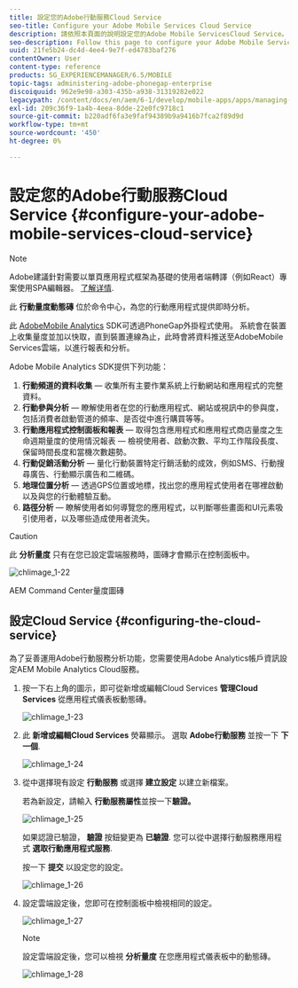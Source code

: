 ```yaml
---
title: 設定您的Adobe行動服務Cloud Service
seo-title: Configure your Adobe Mobile Services Cloud Service
description: 請依照本頁面的說明設定您的Adobe Mobile ServicesCloud Service。
seo-description: Follow this page to configure your Adobe Mobile Services Cloud Service.
uuid: 21fe5b24-dc4d-4ee4-9e7f-ed4783baf276
contentOwner: User
content-type: reference
products: SG_EXPERIENCEMANAGER/6.5/MOBILE
topic-tags: administering-adobe-phonegap-enterprise
discoiquuid: 962e9e98-a303-435b-a938-31319282e022
legacypath: /content/docs/en/aem/6-1/develop/mobile-apps/apps/managing-aem-mobile-apps/configure-your-adobe-phonegap-build-cloud-service1
exl-id: 209c36f9-1a4b-4eea-8dde-22e0fc9718c1
source-git-commit: b220adf6fa3e9faf94389b9a9416b7fca2f89d9d
workflow-type: tm+mt
source-wordcount: '450'
ht-degree: 0%

---
```


# 設定您的Adobe行動服務Cloud Service {#configure-your-adobe-mobile-services-cloud-service}

>[!NOTE]
>
>Adobe建議針對需要以單頁應用程式框架為基礎的使用者端轉譯（例如React）專案使用SPA編輯器。 [了解详情](/help/sites-developing/spa-overview.md).

此 **行動量度動態磚** 位於命令中心，為您的行動應用程式提供即時分析。

此 [AdobeMobile Analytics](https://www.adobe.com/ca/solutions/digital-analytics/mobile-web-apps-analytics.html) SDK可透過PhoneGap外掛程式使用。 系統會在裝置上收集量度並加以快取，直到裝置連線為止，此時會將資料推送至AdobeMobile Services雲端，以進行報表和分析。

Adobe Mobile Analytics SDK提供下列功能：

1. **行動頻道的資料收集**  — 收集所有主要作業系統上行動網站和應用程式的完整資料。
1. **行動參與分析**  — 瞭解使用者在您的行動應用程式、網站或視訊中的參與度，包括消費者啟動管道的頻率、是否從中進行購買等等。
1. **行動應用程式控制面板和報表**  — 取得包含應用程式和應用程式商店量度之生命週期量度的使用情況報表 — 檢視使用者、啟動次數、平均工作階段長度、保留時間長度和當機次數趨勢。
1. **行動促銷活動分析**  — 量化行動裝置特定行銷活動的成效，例如SMS、行動搜尋廣告、行動顯示廣告和二維碼。
1. **地理位置分析**  — 透過GPS位置或地標，找出您的應用程式使用者在哪裡啟動以及與您的行動體驗互動。
1. **路徑分析**  — 瞭解使用者如何導覽您的應用程式，以判斷哪些畫面和UI元素吸引使用者，以及哪些造成使用者流失。

>[!CAUTION]
>
>此 **分析量度** 只有在您已設定雲端服務時，圖磚才會顯示在控制面板中。

![chlimage_1-22](assets/chlimage_1-22.png)

AEM Command Center量度圖磚

## 設定Cloud Service {#configuring-the-cloud-service}

為了妥善運用Adobe行動服務分析功能，您需要使用Adobe Analytics帳戶資訊設定AEM Mobile Analytics Cloud服務。

1. 按一下右上角的圖示，即可從新增或編輯Cloud Services **管理Cloud Services** 從應用程式儀表板動態磚。

   ![chlimage_1-23](assets/chlimage_1-23.png)

1. 此 **新增或編輯Cloud Services** 熒幕顯示。 選取 **Adobe行動服務** 並按一下 **下一個**.

   ![chlimage_1-24](assets/chlimage_1-24.png)

1. 從中選擇現有設定 **行動服務** 或選擇 **建立設定** 以建立新檔案。

   若為新設定，請輸入 **行動服務屬性**&#x200B;並按一下&#x200B;**驗證。**

   ![chlimage_1-25](assets/chlimage_1-25.png)

   如果認證已驗證， **驗證** 按鈕變更為 **已驗證**. 您可以從中選擇行動服務應用程式 **選取行動應用程式服務**.

   按一下 **提交** 以設定您的設定。

   ![chlimage_1-26](assets/chlimage_1-26.png)

1. 設定雲端設定後，您即可在控制面板中檢視相同的設定。

   ![chlimage_1-27](assets/chlimage_1-27.png)

   >[!NOTE]
   >
   >設定雲端設定後，您可以檢視 **分析量度** 在您應用程式儀表板中的動態磚。

   ![chlimage_1-28](assets/chlimage_1-28.png)
